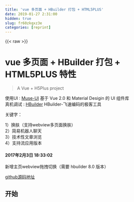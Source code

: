 ```yaml
---
title: 'vue 多页面 + HBuilder 打包 + HTML5PLUS' 
date: 2019-01-27 2:31:00
hidden: true
slug: fr60zkqxz3e
categories: [reprint]
---
```


{{< raw >}}

                    
<h1 id="articleHeader0">vue 多页面 + HBuilder 打包 + HTML5PLUS 特性</h1>
<blockquote><p>A Vue + H5Plus project</p></blockquote>
<p>使用UI : <a href="https://museui.github.io/" rel="nofollow noreferrer" target="_blank">Muse-UI</a> 基于 Vue 2.0 和 Material Desigin 的 UI 组件库<br>真机调试 : <a href="http://www.dcloud.io/" rel="nofollow noreferrer" target="_blank">HBuilder</a> HBuilder-飞速编码的极客工具</p>
<p>关键字：</p>
<p>1）换肤（支持webview多页面换肤）<br>2）简易机器人聊天<br>3）技术性文章浏览<br>4）支持流应用版本</p>
<h4>2017年2月3日 18:33:02</h4>
<p>新增主页webview拖拽切换（需要 hbuilder 8.0 版本）</p>
<p><a href="https://github.com/newsning/vue-h5plus" rel="nofollow noreferrer" target="_blank">github源码地址</a></p>
<h2 id="articleHeader1">开始</h2>
<div class="widget-codetool" style="display:none;">
      <div class="widget-codetool--inner">
      <span class="selectCode code-tool" data-toggle="tooltip" data-placement="top" title="" data-original-title="全选"></span>
      <span type="button" class="copyCode code-tool" data-toggle="tooltip" data-placement="top" data-clipboard-text="# 安装依赖
npm install

# 在服务器上调试 localhost:8080/module/index.html
npm run dev
## 然后在HBuilder中起始页设置为 本地服务器:端口号/module/index.html
### 如 192.168.11.102:8080/module/index.html
## 手机连接电脑, 在统一局域网下, 开启真机调试

# 你也可以先 打包
npm run build
## 然后把 dist 文件下的目录放入 HBuilder 项目中
## 设置起始页为 module/index.html 真机调试" title="" data-original-title="复制"></span>
      <span type="button" class="saveToNote code-tool" data-toggle="tooltip" data-placement="top" title="" data-original-title="放进笔记"></span>
      </div>
      </div><pre class="bash hljs"><code class="bash"><span class="hljs-comment"># 安装依赖</span>
npm install

<span class="hljs-comment"># 在服务器上调试 localhost:8080/module/index.html</span>
npm run dev
<span class="hljs-comment">## 然后在HBuilder中起始页设置为 本地服务器:端口号/module/index.html</span>
<span class="hljs-comment">### 如 192.168.11.102:8080/module/index.html</span>
<span class="hljs-comment">## 手机连接电脑, 在统一局域网下, 开启真机调试</span>

<span class="hljs-comment"># 你也可以先 打包</span>
npm run build
<span class="hljs-comment">## 然后把 dist 文件下的目录放入 HBuilder 项目中</span>
<span class="hljs-comment">## 设置起始页为 module/index.html 真机调试</span></code></pre>
<p>扫描二维码<br>在流应用中快速预览<br><span class="img-wrap"><img data-src="/img/remote/1460000008176527?w=144&amp;h=145" src="https://static.alili.tech/img/remote/1460000008176527?w=144&amp;h=145" alt="测试二维码" title="测试二维码" style="cursor: pointer; display: inline;"></span></p>
<h2 id="articleHeader2">部分截图</h2>
<p><span class="img-wrap"><img data-src="/img/remote/1460000008176528?w=540&amp;h=960" src="https://static.alili.tech/img/remote/1460000008176528?w=540&amp;h=960" alt="主页" title="主页" style="cursor: pointer;"></span></p>
<p><span class="img-wrap"><img data-src="/img/remote/1460000008176529?w=1440&amp;h=2560" src="https://static.alili.tech/img/remote/1460000008176529?w=1440&amp;h=2560" alt="机器人聊天" title="机器人聊天" style="cursor: pointer;"></span></p>
<p><span class="img-wrap"><img data-src="/img/remote/1460000008176530?w=540&amp;h=960" src="https://static.alili.tech/img/remote/1460000008176530?w=540&amp;h=960" alt="侧栏" title="侧栏" style="cursor: pointer; display: inline;"></span></p>
<p><span class="img-wrap"><img data-src="/img/remote/1460000008176531?w=540&amp;h=960" src="https://static.alili.tech/img/remote/1460000008176531?w=540&amp;h=960" alt="其它" title="其它" style="cursor: pointer; display: inline;"></span></p>

                
{{< /raw >}}

# 版权声明
本文资源来源互联网，仅供学习研究使用，版权归该资源的合法拥有者所有，

本文仅用于学习、研究和交流目的。转载请注明出处、完整链接以及原作者。

原作者若认为本站侵犯了您的版权，请联系我们，我们会立即删除！

## 原文标题
vue 多页面 + HBuilder 打包 + HTML5PLUS

## 原文链接
[https://segmentfault.com/a/1190000008176524](https://segmentfault.com/a/1190000008176524)

